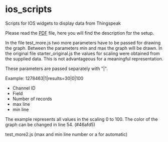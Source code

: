 # ios_scripts
Scripts for IOS widgets to display data from Thingspeak

Please read the [PDF](https://github.com/devicplan/ios_scripts/blob/3343ad035ef74e624ae0450c2bcdeb2f88fc8bd8/Add%20ThingSpeak%20Data%20Widgets%20to%20iOS%20Using%20Scriptable%20%C2%BB%20Hans%20on%20IoT%20-%20MATLAB%20%26%20Simulink.pdf) file, here you will find the description for the setup.

In the file test_more.js two more parameters have to be passed for drawing the graph. Between the parameters min and max the graph will be drawn. In the original file starter_original.js the values for scaling were obtained from the supplied data. This is not advantageous for a meaningful representation.

These parameters are passed separately with "|".

Example:   1278463|1|results=30|0|100

* Channel ID
* Field
* Number of records
* max line
* min line

The example represents all values in the scaling 0 to 100.
The color of the graph can be changed in line 54. (#46afd5)

test_more2.js (max and min line number or a for automatic)
